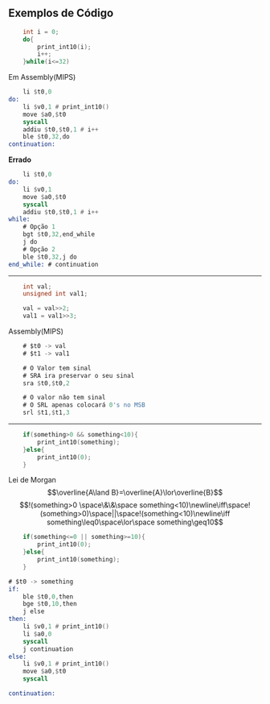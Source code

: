 ## Exemplos de Código
```c
    int i = 0;
    do{
        print_int10(i);
        i++;
    }while(i<=32)
```
Em Assembly(MIPS)
```asm
    li $t0,0
do:
    li $v0,1 # print_int10()
    move $a0,$t0
    syscall
    addiu $t0,$t0,1 # i++
    ble $t0,32,do
continuation:
```
**Errado**
```asm
    li $t0,0
do:
    li $v0,1
    move $a0,$t0
    syscall
    addiu $t0,$t0,1 # i++
while:
    # Opção 1
    bgt $t0,32,end_while
    j do
    # Opção 2
    ble $t0,32,j do
end_while: # continuation
```

---
```c
    int val;
    unsigned int val1;

    val = val>>2;
    val1 = val1>>3;
```
Assembly(MIPS)
```asm
    # $t0 -> val
    # $t1 -> val1

    # O Valor tem sinal
    # SRA ira preservar o seu sinal
    sra $t0,$t0,2

    # O valor não tem sinal
    # O SRL apenas colocará 0's no MSB
    srl $t1,$t1,3
```
---
```c
    if(something>0 && something<10){
        print_int10(something);
    }else{
        print_int10(0);
    }
```
Lei de Morgan
$$\overline{A\land B}=\overline{A}\lor\overline{B}$$
$$!(something>0 \space\&\&\space something<10)\newline\iff\space!(something>0)\space||\space!(something<10)\newline\iff something\leq0\space\lor\space something\geq10$$
```c
    if(something<=0 || something>=10){
        print_int10(0);
    }else{
        print_int10(something);
    }

```
```asm
# $t0 -> something
if:
    ble $t0,0,then
    bge $t0,10,then
    j else
then:
    li $v0,1 # print_int10()
    li $a0,0
    syscall
    j continuation
else:
    li $v0,1 # print_int10()
    move $a0,$t0
    syscall

continuation:
```